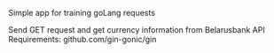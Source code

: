 Simple app for training goLang requests

Send GET request and get currency information from Belarusbank API
Requirements:
github.com/gin-gonic/gin